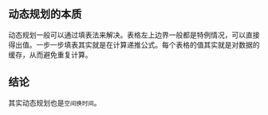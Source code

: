 ## 动态规划的本质

动态规划一般可以通过填表法来解决。表格左上边界一般都是特例情况，可以直接得出值。一步一步填表其实就是在计算递推公式。每个表格的值其实就是对数据的缓存，从而避免重复计算。

## 结论
其实动态规划也是`空间换时间`。

